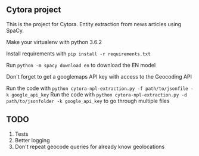## Cytora project

This is the project for Cytora. Entity extraction from news articles using SpaCy.

Make your virtualenv with python 3.6.2

Install requirements with `pip install -r requirements.txt`

Run `python -m spacy download en` to download the EN model

Don't forget to get a googlemaps API key with access to the Geocoding API

Run the code with `python cytora-npl-extraction.py -f path/to/jsonfile -k google_api_key`
Run the code with `python cytora-npl-extraction.py -d path/to/jsonfolder -k google_api_key` to go through multiple files

## TODO
1. Tests
2. Better logging
3. Don't repeat geocode queries for already know geolocations

